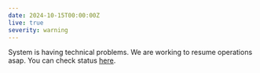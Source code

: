 ```yaml
---
date: 2024-10-15T00:00:00Z
live: true
severity: warning
---
```


System is having technical problems. We are working to resume operations asap. You can check status [here](https://status.ecmwf.int/).
